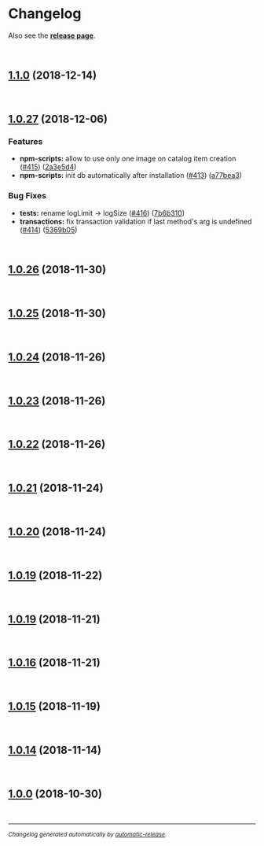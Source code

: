 # Changelog

Also see the **[release page](https://github.com/ioFog/Controller/releases)**.

<br>

## [1.1.0](https://github.com/ioFog/Controller/releases/tag/1.1.0) (2018-12-14)


<br>

## [1.0.27](https://github.com/ioFog/Controller/releases/tag/1.0.27) (2018-12-06)

### Features

* **npm-scripts:** allow to use only one image on catalog item creation ([#415](https://github.com/ioFog/Controller/issues/415)) ([2a3e5d4](https://github.com/ioFog/Controller/commit/2a3e5d4))
* **npm-scripts:** init db automatically after installation ([#413](https://github.com/ioFog/Controller/issues/413)) ([a77bea3](https://github.com/ioFog/Controller/commit/a77bea3))

### Bug Fixes

* **tests:** rename logLimit -> logSize ([#416](https://github.com/ioFog/Controller/issues/416)) ([7b6b310](https://github.com/ioFog/Controller/commit/7b6b310))
* **transactions:** fix transaction validation if last method's arg is undefined ([#414](https://github.com/ioFog/Controller/issues/414)) ([5369b05](https://github.com/ioFog/Controller/commit/5369b05))

<br>

## [1.0.26](https://github.com/ioFog/Controller/releases/tag/1.0.26) (2018-11-30)


<br>

## [1.0.25](https://github.com/ioFog/Controller/releases/tag/1.0.25) (2018-11-30)


<br>

## [1.0.24](https://github.com/ioFog/Controller/releases/tag/1.0.24) (2018-11-26)


<br>

## [1.0.23](https://github.com/ioFog/Controller/releases/tag/1.0.23) (2018-11-26)


<br>

## [1.0.22](https://github.com/ioFog/Controller/releases/tag/1.0.22) (2018-11-26)


<br>

## [1.0.21](https://github.com/ioFog/Controller/releases/tag/1.0.21) (2018-11-24)


<br>

## [1.0.20](https://github.com/ioFog/Controller/releases/tag/1.0.20) (2018-11-24)


<br>

## [1.0.19](https://github.com/ioFog/Controller/releases/tag/1.0.19) (2018-11-22)


<br>

## [1.0.19](https://github.com/ioFog/Controller/releases/tag/1.0.19) (2018-11-21)


<br>

## [1.0.16](https://github.com/ioFog/Controller/releases/tag/1.0.16) (2018-11-21)


<br>

## [1.0.15](https://github.com/ioFog/Controller/releases/tag/1.0.15) (2018-11-19)


<br>

## [1.0.14](https://github.com/ioFog/Controller/releases/tag/1.0.14) (2018-11-14)


<br>

## [1.0.0](https://github.com/ioFog/Controller/releases/tag/1.0.0) (2018-10-30)


<br>

---

<sup>*Changelog generated automatically by [automatic-release](https://github.com/dominique-mueller/automatic-release).*</sup>
